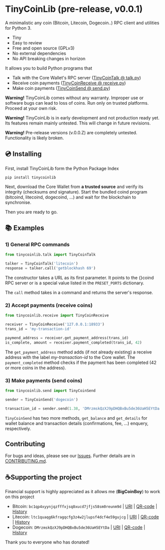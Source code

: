 # TinyCoinLib (pre-release, v0.0.1)

A minimalistic any coin (Bitcoin, Litecoin, Dogecoin..)
RPC client and utilities for Python 3.

- Tiny
- Easy to review
- Free and open source (GPLv3)
- No external dependencies
- No API breaking changes in horizon

It allows you to build Python programs that

- Talk with the Core Wallet's RPC server
([TinyCoinTalk @ talk.py](
https://github.com/bigcoinboy/tinycoinlib/tree/main/src/tinycoinlib/talk.py))
- Receive coin payments
([TinyCoinReceive @ receive.py](
https://github.com/bigcoinboy/tinycoinlib/tree/main/src/tinycoinlib/receive.py))
- Make coin payments
([TinyCoinSend @ send.py](
https://github.com/bigcoinboy/tinycoinlib/tree/main/src/tinycoinlib/send.py))

**Warning!** TinyCoinLib comes without any warranty.
Improper use or software bugs can lead to loss of coins.
Run only on trusted platforms.
Proceed at your own risk.

**Warning!** TinyCoinLib is in early development and not
production ready yet. Its features remain mainly untested.
This will change in future revisions.

**Warning!** Pre-release versions (v.0.0.Z) are completely
untested. Functionality is likely broken.


## 💿 Installing

First, install TinyCoinLib form the Python Package Index

```
pip install tinycoinlib
```

Next, download the Core Wallet
from **a trusted source** and verify its integrity
(checksums *and* signature).
Start the bundled coind program
(bitcoind, litecoind, dogecoind, ...) and
wait for the blockchain to synchronise.

Then you are ready to go.


## 📚 Examples

### 1) General RPC commands

```python
from tinycoinlib.talk import TinyCoinTalk

talker = TinyCoinTalk('litecoin')
response = talker.call('getblockhash 69')
```

The constructor takes a URL as its first parameter.
It points to the {}coind RPC server or
is a special value listed in
the ```PRESET_PORTS``` dictionary.

The ```call``` method takes in a command and returns
the server's response.

### 2) Accept payments (receive coins)



```python
from tinycoinlib.receive import TinyCoinReceive

receiver = TinyCoinReceive('127.0.0.1:18933')
trans_id = 'my-transaction-id'

paymend_address = receiver.get_payment_address(trans_id)
is_complete, amount = receiver.payment_completed(trans_id, 42)
```

The ```get_payment_address``` method adds (if not already existing)
a receive address with the label *my-transaction-id*
to the Core wallet. The ```payment_completed``` method checks
if the payment has been completed (42 or more coins in the address).

### 3) Make payments (send coins)

```python
from tinycoinlib.send import TinyCoinSend

sender = TinyCoinSend('dogecoin')

transaction_id = sender.send(1.38, 'DMrzmskQzXJ9pDHQBxBu5de36UaH5EYtDa')
```

```TinyCoinSend``` has two more methods, ```get_balance```
and ```get_details``` for wallet balance and
transaction details (confirmations, fee, ...) enquery, respectively.



## Contributing

For bugs and ideas, please see our [Issues](https://github.com/bigcoinboy/tinycoinlib/issues).
Further details are in
[CONTRIBUTING.md](https://github.com/bigcoinboy/tinycoinlib/blob/main/CONTRIBUTING.md).



## ☕Supporting the project

Financial support is highly appreciated as it allows me (**BigCoinBoy**)
to work on this project

- Bitcoin: ```bc1qp4xyynjqzfffxjsq8xucd7jfjs58sm0reunm9d``` |
[URI](bitcoin:BC1QP4XYYNJQZFFFXJSQ8XUCD7JFJS58SM0REUNM9D?label=Donation%20for%20TinyCoinLib&message=Thank%20you%20for%20supporting%20TinyCoinLib%21%20Your%20action%20is%20highly%20appreciated.%20Yours%2C%20-%20BigCoinBoy) |
[QR-code](https://github.com/bigcoinboy/tinycoinlib/blob/main/support_files/bitcoin-qr.png) |
[History](https://bitcoinblockexplorers.com/address/bc1qp4xyynjqzfffxjsq8xucd7jfjs58sm0reunm9d)
- Litecoin: ```ltc1quaqg6kfragqcfg3z4w2jlupsf4dcf4e59gujcg``` |
[URI](litecoin:ltc1quaqg6kfragqcfg3z4w2jlupsf4dcf4e59gujcg?label=Donation%20for%20TinyCoinLib&message=Thank%20you%20for%20supporting%20TinyCoinLib%21%20Your%20action%20is%20highly%20appreciated.%20Yours%2C%20-%20BigCoinBoy) |
[QR-code](https://github.com/bigcoinboy/tinycoinlib/blob/main/support_files/litecoin-qr.png) |
[History](https://litecoinblockexplorer.net/address/ltc1quaqg6kfragqcfg3z4w2jlupsf4dcf4e59gujcg)
- Dogecoin: ```DMrzmskQzXJ9pDHQBxBu5de36UaH5EYtDa``` |
[URI](dogecoin:DMrzmskQzXJ9pDHQBxBu5de36UaH5EYtDa?label=Donation%20for%20TinyCoinLib&message=Thank%20you%20for%20supporting%20TinyCoinLib%21%20Your%20action%20is%20highly%20appreciated.%20Yours%2C%20-%20BigCoinBoy) |
[QR-code](https://github.com/bigcoinboy/tinycoinlib/blob/main/support_files/dogecoin-qr.png) |
[History](https://dogeblocks.com/address/DMrzmskQzXJ9pDHQBxBu5de36UaH5EYtDa)

Thank you to everyone who has donated!

